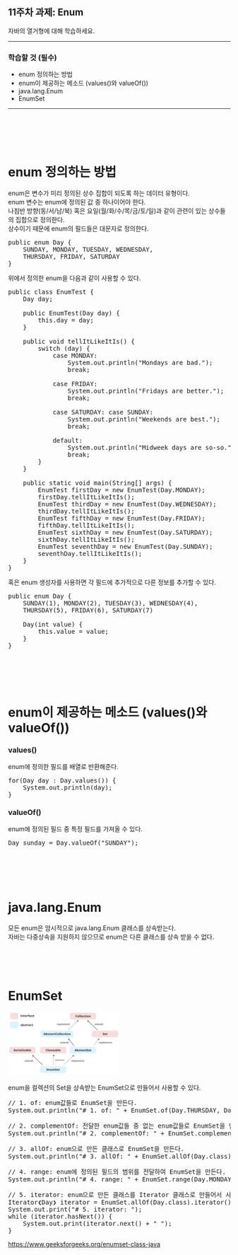 <br/>

## 11주차 과제: Enum 
자바의 열거형에 대해 학습하세요.
*** 
### 학습할 것 (필수)
- enum 정의하는 방법
- enum이 제공하는 메소드 (values()와 valueOf())
- java.lang.Enum
- EnumSet
***
<br/><br/><br/><br/>

# enum 정의하는 방법
enum은 변수가 미리 정의된 상수 집합이 되도록 하는 데이터 유형이다. <br/>
enum 변수는 enum에 정의된 값 중 하나이어야 한다.<br/>
나침반 방향(동/서/남/북) 혹은 요일(월/화/수/목/금/토/일)과 같이 관련이 있는 상수들의 집합으로 정의한다.<br/>
상수이기 때문에 enum의 필드들은 대문자로 정의한다. <br/>
<pre>
public enum Day {
    SUNDAY, MONDAY, TUESDAY, WEDNESDAY,
    THURSDAY, FRIDAY, SATURDAY 
}
</pre>
위에서 정의한 enum을 다음과 같이 사용할 수 있다.
<pre>
public class EnumTest {
    Day day;
    
    public EnumTest(Day day) {
        this.day = day;
    }
    
    public void tellItLikeItIs() {
        switch (day) {
            case MONDAY:
                System.out.println("Mondays are bad.");
                break;
                    
            case FRIDAY:
                System.out.println("Fridays are better.");
                break;
                         
            case SATURDAY: case SUNDAY:
                System.out.println("Weekends are best.");
                break;
                        
            default:
                System.out.println("Midweek days are so-so.");
                break;
        }
    }
    
    public static void main(String[] args) {
        EnumTest firstDay = new EnumTest(Day.MONDAY);
        firstDay.tellItLikeItIs();
        EnumTest thirdDay = new EnumTest(Day.WEDNESDAY);
        thirdDay.tellItLikeItIs();
        EnumTest fifthDay = new EnumTest(Day.FRIDAY);
        fifthDay.tellItLikeItIs();
        EnumTest sixthDay = new EnumTest(Day.SATURDAY);
        sixthDay.tellItLikeItIs();
        EnumTest seventhDay = new EnumTest(Day.SUNDAY);
        seventhDay.tellItLikeItIs();
    }
}
</pre>
혹은 enum 생성자를 사용하면 각 필드에 추가적으로 다른 정보를 추가할 수 있다.
<pre>
public enum Day {
    SUNDAY(1), MONDAY(2), TUESDAY(3), WEDNESDAY(4),
    THURSDAY(5), FRIDAY(6), SATURDAY(7) 
    
    Day(int value) {
        this.value = value;
    }
}
</pre>
<br/><br/><br/><br/>

# enum이 제공하는 메소드 (values()와 valueOf())
### values()
enum에 정의한 필드를 배열로 반환해준다.
<pre>
for(Day day : Day.values()) {
    System.out.println(day);
}
</pre>

### valueOf()
enum에 정의된 필드 중 특정 필드를 가져올 수 있다. 
<pre>
Day sunday = Day.valueOf("SUNDAY");
</pre>
<br/><br/><br/><br/>

# java.lang.Enum
모든 enum은 암시적으로 java.lang.Enum 클래스를 상속받는다.<br/>
자바는 다중상속을 지원하지 않으므로 enum은 다른 클래스를 상속 받을 수 없다. <br/>
<br/><br/><br/><br/>

# EnumSet
<img src="./images/enumSet.png" width="50%" /><br/><br/>
enum을 컬렉션의 Set을 상속받는 EnumSet으로 만들어서 사용할 수 있다.
<pre>
// 1. of: enum값들로 EnumSet을 만든다.
System.out.println("# 1. of: " + EnumSet.of(Day.THURSDAY, Day.SATURDAY, Day.WEDNESDAY));

// 2. complementOf: 전달한 enum값들 중 없는 enum값들로 EnumSet을 만든다. 
System.out.println("# 2. complementOf: " + EnumSet.complementOf(EnumSet.of(Day.THURSDAY, Day.SATURDAY, Day.WEDNESDAY)));

// 3. allOf: enum으로 만든 클래스로 EnumSet을 만든다. 
System.out.println("# 3. allOf: " + EnumSet.allOf(Day.class));

// 4. range: enum에 정의된 필드의 범위를 전달하여 EnumSet을 만든다. 
System.out.println("# 4. range: " + EnumSet.range(Day.MONDAY, Day.FRIDAY));

// 5. iterator: enum으로 만든 클래스를 Iterator 클래스로 만들어서 사용할 수 있다. 
Iterator❮Day❯ iterator = EnumSet.allOf(Day.class).iterator();
System.out.print("# 5. iterator: ");
while (iterator.hasNext()) {
    System.out.print(iterator.next() + " ");
}
</pre>
https://www.geeksforgeeks.org/enumset-class-java <br/>
<br/><br/><br/><br/>
